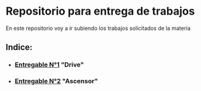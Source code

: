 # Repositorio para entrega de trabajos

En este repositorio voy a ir subiendo los trabajos solicitados de la materia

## Indice:

- ### [Entregable N°1](https://github.com/GonziFlowReloaded/Ingsotguar2/tree/main/8m) "Drive"

- ### [Entregable N°2](https://github.com/GonziFlowReloaded/Ingsotguar2/tree/main/13m) "Ascensor"
